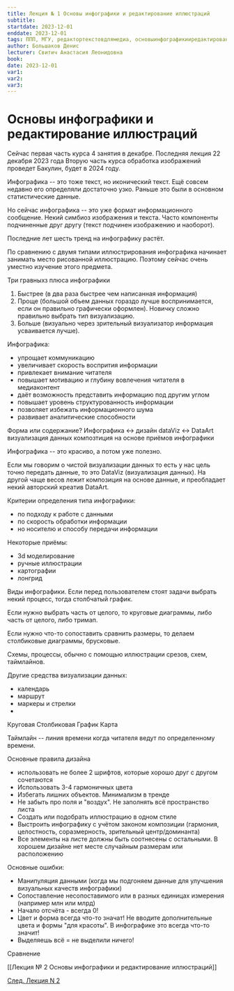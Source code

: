 ```yaml
---
title: Лекция № 1 Основы инфографики и редактирование иллюстраций
subtitle:
startdate: 2023-12-01
enddate: 2023-12-01
tags: ППП, МГУ, редактортекстовдлямедиа, основыинфографикииредактированиеиллюстраций
author: Большаков Денис
lecturer: Свитич Анастасия Леонидовна
book:
date: 2023-12-01
var1:
var2:
var3:
---
```

# Основы инфографики и редактирование иллюстраций

Сейчас первая часть курса
4 занятия в декабре. Последняя лекция 22 декабря 2023 года
Вторую часть курса обработка изображений проведет Бакулин, будет в 2024 году. 

Инфографика -- это тоже текст, но иконический текст. Ещё совсем недавно его определяли достаточно узко. Раньше это были в основном статистические данные. 

Но сейчас инфографика -- это уже формат информационного сообщение. Некий симбиоз изображения и текста. Часто компоненты подчиненные друг другу (текст подчинен изображению и наоборот). 

Последние лет шесть тренд на инфографику растёт.

По сравнению с двумя типами иллюстрирования инфографика начинает занимать место рисованной иллюстрацию. Поэтому сейчас очень уместно изучение этого предмета. 

Три гравныхз плюса инфографики
1. Быстрее (в два раза быстрее чем написанная информация)
2. Проще (большой объем данных гораздо лучше воспринимается, если он правильно графически оформлен). Новичку сложно правильно выбрать тип визуализацию. 
3. Больше (визуально через зрительный визуализатор информация усваивается лучше). 

Инфографика:
* упрощает коммуникацию
* увеличивает скорость воспрития информации
* привлекает внимание читателя
* повышает мотивацию и глубину вовлечения читателя в медиаконтент
* даёт возможность представить информацию под другим углом
* повышает уровень структурованность информации
* позволяет избежать информационного шума
* развивает аналитические способности 

Форма или содержание?
Инфографика <-> дизайн
dataViz <-> DataArt
визуализация данных     композтиция на основе приёмов инфографики


Инфографика -- это красиво, а потом уже полезно. 

Если мы говорим о чистой визуализации данных то есть у нас цель точно передать данные, то это DataViz (визуализация данных). На другой чаще весов лежит композиция на основе данные, и преобладает некий авторский креатив DataArt. 

Критерии определения типа инфографики:
- по подходу к работе с данными
- по скорость обработки информации
- но носителю и способу передачи информации

Некоторые приёмы:
- 3d моделирование
- ручные иллюстрации
- картографии 
- лонгрид

Виды инфографики. 
Если перед пользователем стоят задачи выбрать некий процесс, тогда столбчатый график.

Если нужно выбрать часть от целого, то круговые диаграммы, либо часть от целого, либо тримап. 

Если нужно что-то сопоставить сравнить размеры, то делаем столбиковые диаграммы, брусковые. 

Схемы, процессы, обычно с помощью иллюстрации срезов, схем, таймлайнов.


Другие средства визуализации данных:
- календарь
- маршрут
- маркеры и стрелки
-

Круговая
Столбиковая
График
Карта

Таймлайн -- линия времени когда читателя ведут по определенному времени. 

Основные правила дизайна
* использовать не более 2 шрифтов, которые хорошо друг с другом сочетаются
* Использовать 3-4 гармоничных цвета
* Избегать лишних объектов. Минимализм в тренде
* Не забыть про поля и "воздух". Не заполнять всё пространство листа
* Создать или подобрать иллюстрацию в одном стиле
* Выстроить инфографику с учётом законом композиции (гармония, целостность, соразмерность, зрительный центр/доминанта)
* Все элементы на листе должны быть соотнесены с остальными. В хорошем дизайне нет месте случайным размерам или расположению


Основные ошибки:
* Манипуляция данными (когда мы подгоняем данные для улучшения визуальных качеств инфографики)
* Сопоставление несопоставимого или в разных единицах измерения (например млн или млрд)
* Начало отсчёта - всегда 0!
* Цвет и форма всегда что-то значат! Не вводите дополнительные цвета и формы "для красоты". В инфографике это всегда что-то значит!
* Выделяешь всё = не выделили ничего!



Сравнение 

[[Лекция № 2 Основы инфографики и редактирование иллюстраций]]

[След. Лекция N 2](https://github.com/denisbolshakoff/MSU/blob/main/Основы%20инфографики%20и%20редактирование%20иллюстраций/Лекция%20№%202%20Основы%20инфографики%20и%20редактирование%20иллюстраций.md)